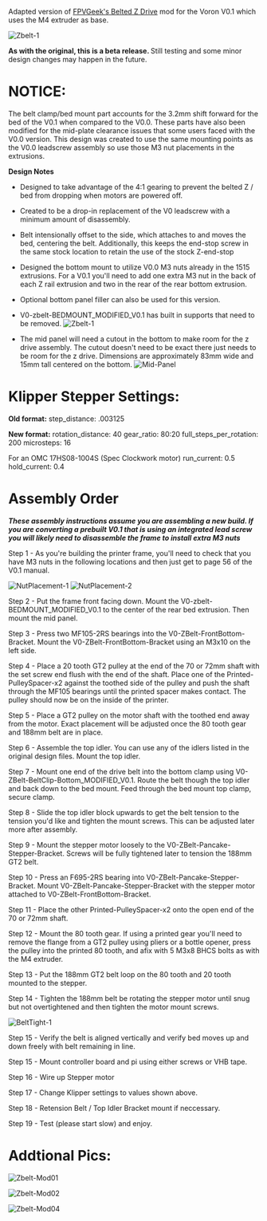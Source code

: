 Adapted version of [FPVGeek's Belted Z Drive](https://github.com/theFPVgeek/VoronUsers/tree/master/printer_mods/theFPVgeek/v0-zbelt-mod) mod for the Voron V0.1 which uses the M4 extruder as base.  

![Zbelt-1](Images/ZBelt-ISO-01.PNG)

<b>As with the original, this is a beta release. </b> Still testing and some minor design changes may happen in the future.

# NOTICE:
The belt clamp/bed mount part accounts for the 3.2mm shift forward for the bed of the V0.1 when compared to the V0.0.  These parts have also been modified for the mid-plate clearance issues that some users faced with the V0.0 version.  This design was created to use the same mounting points as the V0.0 leadscrew assembly so use those M3 nut placements in the extrusions.

<b>Design Notes</b>
* Designed to take advantage of the 4:1 gearing to prevent the belted Z / bed from dropping when motors are powered off.
* Created to be a drop-in replacement of the V0 leadscrew with a minimum amount of disassembly.
* Belt intensionally offset to the side, which attaches to and moves the bed, centering the belt.  Additionally, this keeps the end-stop screw in the same stock location to retain the use of the stock Z-end-stop
* Designed the bottom mount to utilize V0.0 M3 nuts already in the 1515 extrusions. For a V0.1 you'll need to add one extra M3 nut in the back of each Z rail extrusion and two in the rear of the rear bottom extrusion.
* Optional bottom panel filler can also be used for this version.


* V0-zbelt-BEDMOUNT_MODIFIED_V0.1 has built in supports that need to be removed.
![Zbelt-1](Images/ZBelt-Support-01.png)

* The mid panel will need a cutout in the bottom to make room for the z drive assembly.  The cutout doesn't need to be exact there just needs to be room for the z drive.  Dimensions are approximately 83mm wide and 15mm tall centered on the bottom.
![Mid-Panel](Images/mid_panel.JPG)

# Klipper Stepper Settings:

<b>Old format:</b>
step_distance: .003125

<b>New format:</b>
rotation_distance: 40
gear_ratio: 80:20
full_steps_per_rotation: 200
microsteps: 16

For an OMC 17HS08-1004S (Spec Clockwork motor)
run_current: 0.5
hold_current: 0.4

# Assembly Order

***These assembly instructions assume you are assembling a new build.  If you are converting a prebuilt V0.1 that is using an integrated lead screw you will likely need to disassemble the frame to install extra M3 nuts***

Step 1 - As you're building the printer frame, you'll need to check that you have M3 nuts in the following locations and then just get to page 56 of the V0.1 manual.

![NutPlacement-1](Images/m3nut_check_1.PNG)
![NutPlacement-2](Images/m3nut_check_2.PNG)

Step 2 - Put the frame front facing down.  Mount the V0-zbelt-BEDMOUNT_MODIFIED_V0.1 to the center of the rear bed extrusion.  Then mount the mid panel.

Step 3 - Press two MF105-2RS bearings into the V0-ZBelt-FrontBottom-Bracket.  Mount the V0-ZBelt-FrontBottom-Bracket using an M3x10 on the left side.

Step 4 - Place a 20 tooth GT2 pulley at the end of the 70 or 72mm shaft with the set screw end flush with the end of the shaft.  Place one of the Printed-PulleySpacer-x2 against the toothed side of the pulley and push the shaft through the MF105 bearings until the printed spacer makes contact.  The pulley should now be on the inside of the printer.

Step 5 - Place a GT2 pulley on the motor shaft with the toothed end away from the motor.  Exact placement will be adjusted once the 80 tooth gear and 188mm belt are in place.

Step 6 - Assemble the top idler.  You can use any of the idlers listed in the original design files.  Mount the top idler.

Step 7 - Mount one end of the drive belt into the bottom clamp using V0-ZBelt-BeltClip-Bottom_MODIFIED_V0.1.  Route the belt though the top idler and back down to the bed mount.  Feed through the bed mount top clamp, secure clamp.

Step 8 - Slide the top idler block upwards to get the belt tension to the tension you'd like and tighten the mount screws. This can be adjusted later more after assembly.

Step 9 - Mount the stepper motor loosely to the V0-ZBelt-Pancake-Stepper-Bracket.  Screws will be fully tightened later to tension the 188mm GT2 belt.  

Step 10 - Press an F695-2RS bearing into V0-ZBelt-Pancake-Stepper-Bracket.  Mount V0-ZBelt-Pancake-Stepper-Bracket with the stepper motor attached to V0-ZBelt-FrontBottom-Bracket.

Step 11 - Place the other Printed-PulleySpacer-x2 onto the open end of the 70 or 72mm shaft.

Step 12 - Mount the 80 tooth gear.  If using a printed gear you'll need to remove the flange from a GT2 pulley using pliers or a bottle opener, press the pulley into the printed 80 tooth, and afix with 5 M3x8 BHCS bolts as with the M4 extruder.

Step 13 - Put the 188mm GT2 belt loop on the 80 tooth and 20 tooth mounted to the stepper.

Step 14 - Tighten the 188mm belt be rotating the stepper motor until snug but not overtightened and then tighten the motor mount screws.  

![BeltTight-1](Images/belt-tight.jpg)

Step 15 - Verify the belt is aligned vertically and verify bed moves up and down freely with belt remaining in line.

Step 15 - Mount controller board and pi using either screws or VHB tape.

Step 16 - Wire up Stepper motor

Step 17 - Change Klipper settings to values shown above.

Step 18 - Retension Belt / Top Idler Bracket mount if neccessary.

Step 19 - Test (please start slow) and enjoy.



# Addtional Pics:

![Zbelt-Mod01](Images/ZBelt-ISO-02.PNG)

![Zbelt-Mod02](Images/ZBelt-ISO-03.PNG)

![Zbelt-Mod04](Images/ZBelt-ISO-04.PNG)

